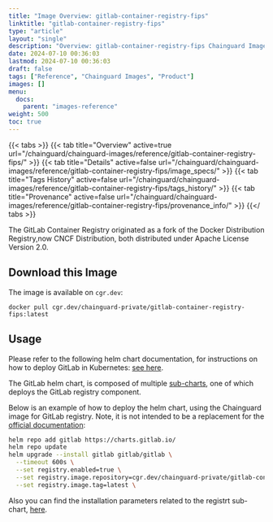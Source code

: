 ```yaml
---
title: "Image Overview: gitlab-container-registry-fips"
linktitle: "gitlab-container-registry-fips"
type: "article"
layout: "single"
description: "Overview: gitlab-container-registry-fips Chainguard Image"
date: 2024-07-10 00:36:03
lastmod: 2024-07-10 00:36:03
draft: false
tags: ["Reference", "Chainguard Images", "Product"]
images: []
menu: 
  docs: 
    parent: "images-reference"
weight: 500
toc: true
---
```


{{< tabs >}}
{{< tab title="Overview" active=true url="/chainguard/chainguard-images/reference/gitlab-container-registry-fips/" >}}
{{< tab title="Details" active=false url="/chainguard/chainguard-images/reference/gitlab-container-registry-fips/image_specs/" >}}
{{< tab title="Tags History" active=false url="/chainguard/chainguard-images/reference/gitlab-container-registry-fips/tags_history/" >}}
{{< tab title="Provenance" active=false url="/chainguard/chainguard-images/reference/gitlab-container-registry-fips/provenance_info/" >}}
{{</ tabs >}}



<!--overview:start-->
The GitLab Container Registry originated as a fork of the Docker Distribution Registry,now CNCF Distribution, both distributed under Apache License Version 2.0.
<!--overview:end-->

## Download this Image

The image is available on `cgr.dev`:

```
docker pull cgr.dev/chainguard-private/gitlab-container-registry-fips:latest
```


<!--body:start-->
## Usage

Please refer to the following helm chart documentation, for instructions on how to deploy GitLab in Kubernetes: [see here](https://docs.gitlab.com/charts/).

The GitLab helm chart, is composed of multiple [sub-charts](https://docs.gitlab.com/charts/charts/gitlab/index.html), one of which deploys the GitLab registry component.

Below is an example of how to deploy the helm chart, using the Chainguard image for GitLab registry.
Note, it is not intended to be a replacement for the [official documentation](https://docs.gitlab.com/charts):

```bash
helm repo add gitlab https://charts.gitlab.io/
helm repo update
helm upgrade --install gitlab gitlab/gitlab \
  --timeout 600s \
  --set registry.enabled=true \
  --set registry.image.repository=cgr.dev/chainguard-private/gitlab-container-registry \
  --set registry.image.tag=latest \
```

Also you can find the installation parameters related to the registrt sub-chart, [here](https://docs.gitlab.com/charts/charts/registry/#installation-parameters).
<!--body:end-->

